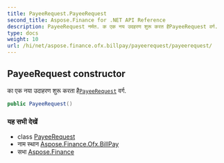 ```yaml
---
title: PayeeRequest.PayeeRequest
second_title: Aspose.Finance for .NET API Reference
description: PayeeRequest नर्मत. क एक नय उदहरण शुरू करत हैPayeeRequest वर्ग.
type: docs
weight: 10
url: /hi/net/aspose.finance.ofx.billpay/payeerequest/payeerequest/
---
```

## PayeeRequest constructor

का एक नया उदाहरण शुरू करता है[`PayeeRequest`](../) वर्ग.

```csharp
public PayeeRequest()
```

### यह सभी देखें

* class [PayeeRequest](../)
* नाम स्थान [Aspose.Finance.Ofx.BillPay](../../payeerequest/)
* सभा [Aspose.Finance](../../../)


